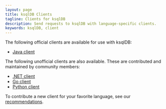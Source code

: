 ```yaml
---
layout: page
title: ksqlDB Clients
tagline: Clients for ksqlDB
description: Send requests to ksqlDB with language-specific clients.
keywords: ksqlDB, client
---
```


The following official clients are available for use with ksqlDB:

- [Java client](java-client.md)

The following unofficial clients are also available. These are contributed and
maintained by community members:

- [.NET client](https://github.com/tomasfabian/Kafka.DotNet.ksqlDB)
- [Go client](https://github.com/thmeitz/ksqldb-go)
- [Python client](https://github.com/bryanyang0528/ksql-python)

To contribute a new client for your favorite language, see our [recommendations](contributing.md).
